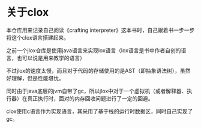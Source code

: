# 关于clox
本仓库用来记录自己阅读《crafting interpreter》这本书时，自己跟着书一步一步将这个clox语言搭建起来。

之前一个jlox仓库是使用java语言来实现lox语言（lox语言是书中作者自创的语言，也可以说是用来教学的语言）

不过jlox的速度太慢，而且对于代码的存储使用的是AST（即抽象语法树），虽然好理解，但是性能堪忧。

同时由于java底层的jvm自带了gc，所以jlox中对于一个虚拟机（或者解释器、执行器）在真正执行时，面对的内存回收问题进行了一定的回避。

clox使用c语言作为实现语言，其采用了基于栈的运行时数据区，同时自己实现了gc。